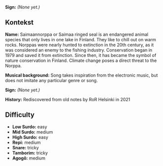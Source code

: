 **Sign:** *(None yet.)*

## Kontekst

**Name:** Saimaannorppa or Saimaa ringed seal is an endangered animal species
that only lives in one lake in Finland. They like to chill out on warm rocks.
Norppas were nearly hunted to extinction in the 20th century, as it was
considered an enemy to the fishing industry. Conservation began in 1979 and
saved it from extinction. Since then, it has became the symbol of nature
conservation in Finland. Climate change poses a direct threat to the Norppa.

**Musical background:** Song takes inspiration from the electronic music, but
does not imitate any particular genre or song.

**Sign:** *(None yet.)*

**History:** Rediscovered from old notes by RoR Helsinki in 2021

## Difficulty

* **Low Surdo:** easy
* **Mid Surdo:** medium
* **High Surdo:** easy
* **Repi:** medium
* **Snare:** tricky
* **Tamborim:** tricky
* **Agogô:** medium

